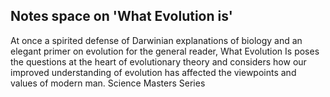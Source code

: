## Notes space on 'What Evolution is'

At once a spirited defense of Darwinian explanations of biology and an elegant primer on evolution for the general reader, What Evolution Is poses the questions at the heart of evolutionary theory and considers how our improved understanding of evolution has affected the viewpoints and values of modern man. Science Masters Series
